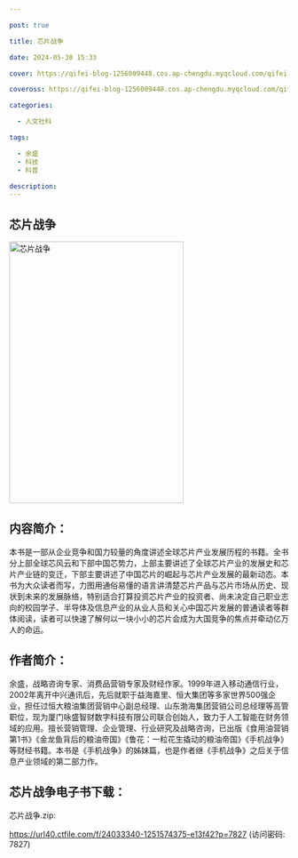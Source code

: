 ```yaml
---

post: true

title: 芯片战争

date: 2024-05-30 15:33

cover: https://qifei-blog-1256009448.cos.ap-chengdu.myqcloud.com/qifei-blog/s34413327.jpg

coveross: https://qifei-blog-1256009448.cos.ap-chengdu.myqcloud.com/qifei-blog/s34413327.jpg

categories:

  - 人文社科

tags:

  - 余盛
  - 科技
  - 科普

description:
---
```


## 芯片战争

<img alt="芯片战争" class="aligncenter loading" data-was-processed="true" decoding="async" fetchpriority="high" height="471" src="https://qifei-blog-1256009448.cos.ap-chengdu.myqcloud.com/qifei-blog/s34413327.jpg" style="cursor: zoom-in;" width="314"/>

## 内容简介：

本书是一部从企业竞争和国力较量的角度讲述全球芯片产业发展历程的书籍。全书分上部全球芯风云和下部中国芯势力，上部主要讲述了全球芯片产业的发展史和芯片产业链的变迁，下部主要讲述了中国芯片的崛起与芯片产业发展的最新动态。本书为大众读者而写，力图用通俗易懂的语言讲清楚芯片产品与芯片市场从历史、现状到未来的发展脉络，特别适合打算投资芯片产业的投资者、尚未决定自己职业志向的校园学子、半导体及信息产业的从业人员和关心中国芯片发展的普通读者等群体阅读，读者可以快速了解何以一块小小的芯片会成为大国竞争的焦点并牵动亿万人的命运。

## 作者简介：

余盛，战略咨询专家、消费品营销专家及财经作家。1999年进入移动通信行业，2002年离开中兴通讯后，先后就职于益海嘉里、恒大集团等多家世界500强企业，担任过恒大粮油集团营销中心副总经理、山东渤海集团营销公司总经理等高管职位，现为厦门咏盛智财数字科技有限公司联合创始人，致力于人工智能在财务领域的应用。擅长营销管理、企业管理、行业研究及战略咨询，已出版《食用油营销第1书》《金龙鱼背后的粮油帝国》《鲁花：一粒花生撬动的粮油帝国》《手机战争》等财经书籍。本书是《手机战争》的姊妹篇，也是作者继《手机战争》之后关于信息产业领域的第二部力作。

## 芯片战争电子书下载：

芯片战争.zip: 

https://url40.ctfile.com/f/24033340-1251574375-e13f42?p=7827 (访问密码: 7827)
